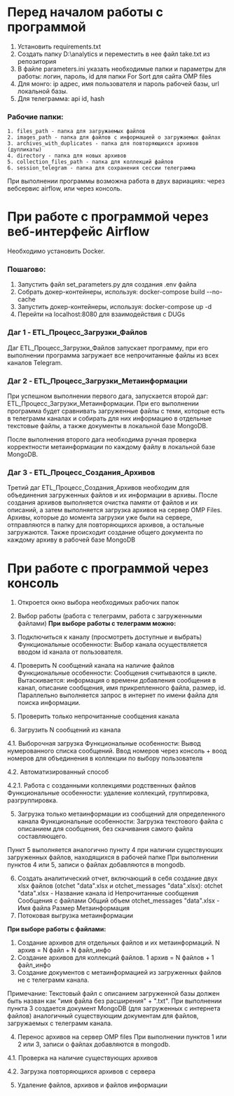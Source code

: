 # Перед началом работы с программой

1. Установить requirements.txt
2. Создать папку D:\analytics и переместить в нее файл take.txt из репозитория 
3. В файле parameters.ini указать необходимые папки и параметры для работы:
логин, пароль, id для папки For Sort для сайта OMP files
4. Для монго: ip адрес, имя пользователя и пароль рабочей базы, url локальной базы. 
5. Для телеграмма: api id, hash

### Рабочие папки:
    1. files_path - папка для загружаемых файлов
    2. images_path - папка для файлов с информацией о загружаемых файлах
    3. archives_with_duplicates - папка для повторяющихся архивов (дупликаты)
    4. directory - папка для новых архивов
    5. collection_files_path - папка для коллекций файлов
    6. session_telegram - папка для сохранения сессии телеграмма

При выполнении программы возможна работа в двух вариациях: через вебсервис airflow, или через
консоль.

# При работе с программой через веб-интерфейс Airflow 
Необходимо установить Docker.
### Пошагово:
1. Запустить файл set_parameters.py для создания .env файла
2. Собрать докер-контейнеры, используя: docker-compose build --no-cache
3. Запустить докер-контейнеры, используя: docker-compose up -d  
4. Перейти на localhost:8080 для взаимодействия с DUGs 

### Даг 1 - ETL_Процесс_Загрузки_Файлов
Даг ETL_Процесс_Загрузки_Файлов запускает программу, при его выполнении программа 
загружает все непрочитанные файлы из всех каналов Telegram.

### Даг 2 - ETL_Процесс_Загрузки_Метаинформации
При успешном выполнении первого дага, запускается второй даг:
ETL_Процесс_Загрузки_Метаинформации. При его выполнении программа будет сравнивать загруженные файлы с теми, которые есть в 
телеграмм каналах и собирать для них информацию в отдельные текcтовые файлы, а также документы в локальной базе MongoDB.

После выполнения второго дага необходима ручная проверка корректности метаинформации по каждому файлу в локальной
базе MongoDB.

### Даг 3 - ETL_Процесс_Создания_Архивов
Третий даг ETL_Процесс_Создания_Архивов необходим для объединения загруженных файлов и их информации в
архивы. После создания архивов выполняется очистка памяти от файлов и их описаний, а затем выполняется 
загрузка архивов на сервер OMP Files. Архивы, которые до момента загрузки уже были на сервере,
отправляются в папку для повторяющихся архивов, а остальные загружаются. Также происходит создание общего документа
по каждому архиву в рабочей базе MongoDB

# При работе с программой через консоль

1. Откроется окно выбора необходимых рабочих папок
2. Выбор работы (работа с телеграмм, работа с загруженными файлами)
**При выборе работы с телеграмм можно:**
1. Подключиться к каналу (просмотреть доступные и выбрать)
  Функциональные особенности:
Выбор канала осуществляется вводом id канала от пользователя.

2. Проверить N сообщений канала на наличие файлов
  Функциональные особенности:
Сообщения считываются в цикле. Вытаскивается: информация о времени добавления сообщения в канал, описание сообщения, имя прикрепленного файла, размер, id. Параллельно выполняется запрос в интернет по имени файла для поиска информации.
3. Проверить только непрочитанные сообщения канала
4. Загрузить N сообщений из канала

4.1. Выборочная загрузка
  Функциональные особенности:
Вывод нумерованного списка сообщений.
Ввод номеров через консоль + воод номеров для объединения в коллекции по выбору пользователя

4.2. Автоматизированный способ

4.2.1. Работа с созданными коллекциями родственных файлов
  Функциональные особенности:
  удаление коллекций, группировка, разгруппировка.

5. Загрузка только метаинформации из сообщений для определенного канала
  Функциональные особенности:
  Загрузка текстового файла с описанием для сообщения, без скачивания самого файла составляющего.

Пункт 5 выполняется аналогично пункту 4 при наличии существующих загруженных файлов, находящихся в рабочей папке
При выполнении пунктов 4 или 5, записи о файлах добавляются в mongodb.

6. Создать аналитический отчет, включающий в себя создание двух xlsx файлов (otchet "data".xlsx и otchet_messages "data".xlsx):
 otchet "data".xlsx - Название канала	id	Непрочитанные сообщения	Cообщения c файлами	Общий объем
 otchet_messages "data".xlsx - Имя файла    Размер  Метаинформация
7. Потоковая выгрузка метаинформации 

**При выборе работы с файлами:**
1. Создание архивов для отдельных файлов и их метаинформаций. N архив = N файл + N файл_инфо
2. Создание архивов для коллекций файлов. 1 архив = N файлов + 1 файл_инфо 
3. Создание документов с метаинформацией из загруженных файлов не с телеграмм канала.

Примечание: Текстовый файл с описанием загруженной базы должен быть назван как "имя файла без расширения" + ".txt".
При выполнении пункта 3 создается документ MongoDB (для загруженных с интернета файлов) аналогичный существующим документам для файлов, загружаемых с телеграмм канала.

4. Перенос архивов на сервер OMP files
При выполнении пунктов 1 или 2 или 3, записи о файлах добавляются в mongodb.

4.1. Проверка на наличие существующих архивов

4.2. Загрузка повторяющихся архивов с сервера

5. Удаление файлов, архивов и файлов информации
